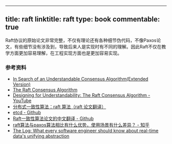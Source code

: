 
---
title: raft
linktitle: raft
type: book
commentable: true
---

Raft协议的原始论文非常完整，不仅有理论还有各种细节伪代码，不像Paxos论文，有些细节没有涉及到，导致后来人是实现时有不同的理解。因此Raft不仅在教学方面更加容易理解，在工程实现方面也是更加容易实现。


### 参考资料

* [In Search of an Understandable Consensus Algorithm(Extended Version)](https://raft.github.io/raft.pdf)
* [The Raft Consensus Algorithm](https://raft.github.io/)
* [Designing for Understandability: The Raft Consensus Algorithm - YouTube](https://www.youtube.com/watch?v=vYp4LYbnnW8)
* [分布式一致性算法：raft 算法（raft 论文翻译）](http://linbingdong.com/2017/02/19/%E5%88%86%E5%B8%83%E5%BC%8F%E4%B8%80%E8%87%B4%E6%80%A7%E7%AE%97%E6%B3%95%EF%BC%9ARaft%20%E7%AE%97%E6%B3%95%EF%BC%88Raft%20%E8%AE%BA%E6%96%87%E7%BF%BB%E8%AF%91%EF%BC%89/?spm=5176.100239.blogcont71302.14.0bBQaI)
* [etcd - Github](https://github.com/coreos/etcd)
* [Raft一致性算法论文的中文翻译 - Github](https://github.com/maemual/raft-zh_cn)
* [raft算法与paxos算法相比有什么优势，使用场景有什么差异？ - 知乎](https://www.zhihu.com/question/36648084)
* [The Log: What every software engineer should know about real-time data's unifying abstraction](https://engineering.linkedin.com/distributed-systems/log-what-every-software-engineer-should-know-about-real-time-datas-unifying)

    